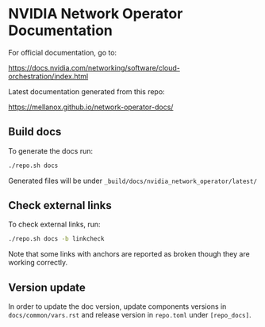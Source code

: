# NVIDIA Network Operator Documentation

For official documentation, go to:

https://docs.nvidia.com/networking/software/cloud-orchestration/index.html


Latest documentation generated from this repo:

https://mellanox.github.io/network-operator-docs/

## Build docs

To generate the docs run:

```bash
./repo.sh docs
```

Generated files will be under `_build/docs/nvidia_network_operator/latest/`

## Check external links

To check external links, run:

```bash
./repo.sh docs -b linkcheck
```

Note that some links with anchors are reported as broken though they are working correctly.

## Version update

In order to update the doc version, update components versions in `docs/common/vars.rst` and release version in `repo.toml` under `[repo_docs]`.
